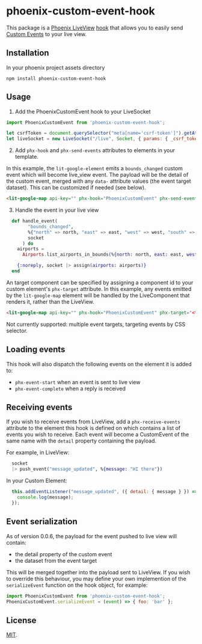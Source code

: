 # phoenix-custom-event-hook

This package is a [Phoenix LiveView](https://hexdocs.pm/phoenix_live_view/Phoenix.LiveView.html) [hook](https://hexdocs.pm/phoenix_live_view/js-interop.html#client-hooks) that allows you to easily send [Custom Events](https://developer.mozilla.org/en-US/docs/Web/API/CustomEvent/CustomEvent) to your live view.

## Installation

In your phoenix project assets directory

```
npm install phoenix-custom-event-hook
```

## Usage

1. Add the PhoenixCustomEvent hook to your LiveSocket

```javascript
import PhoenixCustomEvent from 'phoenix-custom-event-hook';

let csrfToken = document.querySelector("meta[name='csrf-token']").getAttribute("content")
let liveSocket = new LiveSocket("/live", Socket, { params: { _csrf_token: csrfToken }, hooks: { PhoenixCustomEvent } })
```

2. Add `phx-hook` and `phx-send-events` attributes to elements in your template.

In this example, the `lit-google-element` emits a `bounds_changed` custom event which will become live_view event. The payload will be the detail of the custom event, merged 
with any `data-` attribute values (the event target dataset). This can be customized if needed (see below).

```html
<lit-google-map api-key="" phx-hook="PhoenixCustomEvent" phx-send-events="bounds_changed">
```

3. Handle the event in your live view

```elixir
  def handle_event(
        "bounds_changed",
        %{"north" => north, "east" => east, "west" => west, "south" => south},
        socket
      ) do
    airports =
      Airports.list_airports_in_bounds(%{north: north, east: east, west: west, south: south})

    {:noreply, socket |> assign(airports: airports)}
  end
```

An target component can be specified by assigning a component id to your custom element's `phx-target` attribute. In this example, any events emitted by the `lit-google-map` element will be handled by the LiveComponent that renders it, rather than the LiveView.

```html
<lit-google-map api-key="" phx-hook="PhoenixCustomEvent" phx-target="<%= @myself %>" phx-custom-event-bounds_changed="bounds_changed">
```

Not currently supported: multiple event targets, targeting events by CSS selector.

## Loading events

This hook will also dispatch the following events on the element it is added to:

* `phx-event-start` when an event is sent to live view
* `phx-event-complete` when a reply is received

## Receiving events

If you wish to receive events from LiveView, add a `phx-receive-events` attribute to the element this hook is defined on which contains a list of events you wish to receive. Each event will become a CustomEvent of the same name with the `detail` property containing the payload. 

For example, in LiveView:

```elixir
  socket
  |> push_event("message_updated", %{message: "HI there"})
```

In your Custom Element:

```javascript
  this.addEventListener("message_updated", ({ detail: { message } }) => {
    console.log(message);
  });
```

## Event serialization

As of version 0.0.6, the payload for the event pushed to live view will contain:

* the detail property of the custom event
* the dataset from the event target

This will be merged together into the payload sent to LiveView. If you wish to override this behaviour, you may define your own implemention of the `serializeEvent` function on the hook object, for example:

```js
import PhoenixCustomEvent from 'phoenix-custom-event-hook';
PhoenixCustomEvent.serializeEvent = (event) => { foo: 'bar' };
```

## License

[MIT](LICENSE).
